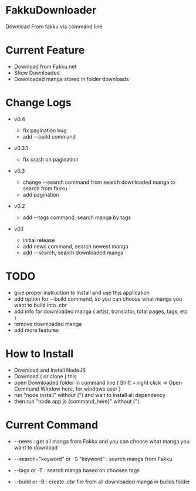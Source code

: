 FakkuDownloader
===============

Download From fakku via command line

# Current Feature
 - Download from Fakku.net
 - Show Downloaded
 - Downloaded manga stored in folder downloads

# Change Logs
 - v0.4
   - fix pagination bug
   - add --build command

 - v0.3.1
   - fix crash on pagination
   
 - v0.3
   - change --search command from search downloaded manga to search from fakku
   - add pagination

 - v0.2
   - add --tags command, search manga by tags
 
 - v0.1
   - initial release
   - add news command, search newest manga
   - add --search, search downloaded manga

# TODO
 - give proper instruction to install and use this application
 - add option for --build command, so you can choose what manga you want to build into .cbr
 - add info for downloaded manga ( artist, translator, total pages, tags, etc )
 - remove downloaded manga
 - add more features
 
# How to Install
 - Download and Install NodeJS
 - Download ( or clone ) this 
 - open Downloaded folder in command line ( Shift + right click -> Open Command Window here, for windows user )
 - run "node install" without (") and wait to install all dependency
 - then run "node app.js {command_here}" without (")
 
# Current Command
 - --news : get all manga from Fakku and you can choose what manga you want to download
 
 - --search="keyword" or -S "keyword" : search manga from Fakku

 - --tags or -T : search manga based on choosen tags
 
 - --build or -B : create .cbr file from all downloaded manga in builds folder
 
